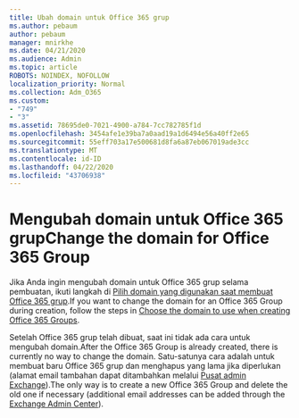 ```yaml
---
title: Ubah domain untuk Office 365 grup
ms.author: pebaum
author: pebaum
manager: mnirkhe
ms.date: 04/21/2020
ms.audience: Admin
ms.topic: article
ROBOTS: NOINDEX, NOFOLLOW
localization_priority: Normal
ms.collection: Adm_O365
ms.custom:
- "749"
- "3"
ms.assetid: 78695de0-7021-4900-a784-7cc782785f1d
ms.openlocfilehash: 3454afe1e39ba7a0aad19a1d6494e56a40ff2e65
ms.sourcegitcommit: 55eff703a17e500681d8fa6a87eb067019ade3cc
ms.translationtype: MT
ms.contentlocale: id-ID
ms.lasthandoff: 04/22/2020
ms.locfileid: "43706938"
---
```

# <a name="change-the-domain-for-office-365-group"></a><span data-ttu-id="145e4-102">Mengubah domain untuk Office 365 grup</span><span class="sxs-lookup"><span data-stu-id="145e4-102">Change the domain for Office 365 Group</span></span>

<span data-ttu-id="145e4-103">Jika Anda ingin mengubah domain untuk Office 365 grup selama pembuatan, ikuti langkah di [Pilih domain yang digunakan saat membuat Office 365 grup](https://docs.microsoft.com/office365/admin/create-groups/choose-domain-to-create-groups).</span><span class="sxs-lookup"><span data-stu-id="145e4-103">If you want to change the domain for an Office 365 Group during creation, follow the steps in [Choose the domain to use when creating Office 365 Groups](https://docs.microsoft.com/office365/admin/create-groups/choose-domain-to-create-groups).</span></span>
  
<span data-ttu-id="145e4-104">Setelah Office 365 grup telah dibuat, saat ini tidak ada cara untuk mengubah domain.</span><span class="sxs-lookup"><span data-stu-id="145e4-104">After the Office 365 Group is already created, there is currently no way to change the domain.</span></span> <span data-ttu-id="145e4-105">Satu-satunya cara adalah untuk membuat baru Office 365 grup dan menghapus yang lama jika diperlukan (alamat email tambahan dapat ditambahkan melalui [Pusat admin Exchange](https://outlook.office365.com/ecp.aspx)).</span><span class="sxs-lookup"><span data-stu-id="145e4-105">The only way is to create a new Office 365 Group and delete the old one if necessary (additional email addresses can be added through the [Exchange Admin Center](https://outlook.office365.com/ecp.aspx)).</span></span>